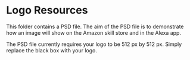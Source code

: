 # Logo Resources

This folder contains a PSD file. The aim of the PSD file is to demonstrate how an image will show on 
the Amazon skill store and in the Alexa app.

The PSD file currently requires your logo to be 512 px by 512 px. Simply replace the black box with 
your logo.
